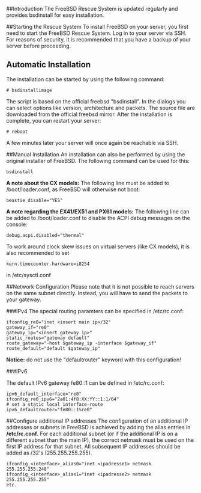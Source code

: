 ##Introduction
The FreeBSD Rescue System is updated regularly and provides bsdinstall for easy installation.

##Starting the Rescue System
To install FreeBSD on your server, you first need to start the FreeBSD Rescue System. Log in to your server via SSH. For reasons of security, it is recommended that you have a backup of your server before proceeding.

## Automatic Installation
The installation can be started by using the following command:

`# bsdinstallimage`

The script is based on the official freebsd "bsdinstall". In the dialogs you can select options like version, architecture and packets. The source file are downloaded from the official freebsd mirror. After the installation is complete, you can restart your server:

`# reboot`

A few minutes later your server will once again be reachable via SSH.

##Manual Installation
An installation can also be performed by using the original installer of FreeBSD. The following command can be used for this:

`bsdinstall`

**A note about the CX models:** The following line must be added to /boot/loader.conf, as FreeBSD will otherwise not boot:

`beastie_disable="YES"`

**A note regarding the EX41/EX51 and PX61 models:** The following line can be added to /boot/loader.conf to disable the ACPI debug messages on the console:

`debug.acpi.disabled="thermal"`

To work around clock skew issues on virtual servers (like CX models), it is also recommended to set

`kern.timecounter.hardware=i8254`

in /etc/sysctl.conf

##Network Configuration
Please note that it is not possible to reach servers on the same subnet directly. Instead, you will have to send the packets to your gateway.

###IPv4
The special routing paramters can be specified in /etc/rc.conf:

```
ifconfig_re0="inet <insert main ip>/32"
gateway_if="re0"
gateway_ip="<insert gateway ip>"
static_routes="gateway default"
route_gateway="-host $gateway_ip -interface $gateway_if"
route_default="default $gateway_ip"
```

**Notice:** do not use the "defaultrouter" keyword with this configuration!

###IPv6

The default IPv6 gateway fe80::1 can be defined in /etc/rc.conf:

```
ipv6_default_interface="re0"
ifconfig_re0_ipv6="2a01:4f8:XX:YY::1:1/64"
# set a static local interface-route
ipv6_defaultrouter="fe80::1%re0"
```

##Configure additional IP addresses
The configuration of an additional IP addresses or subnets in FreeBSD is achieved by adding the alias entries in **/etc/rc.conf**. For each additional subnet (or if the additional IP is on a different subnet than the main IP), the correct netmask must be used on the first IP address for that subnet. All subsequent IP addresses should be added as /32's (255.255.255.255).

```
ifconfig_<interface>_alias0="inet <ipadresse1> netmask 255.255.255.248"
ifconfig_<interface>_alias1="inet <ipadresse2> netmask 255.255.255.255"
etc.
```

